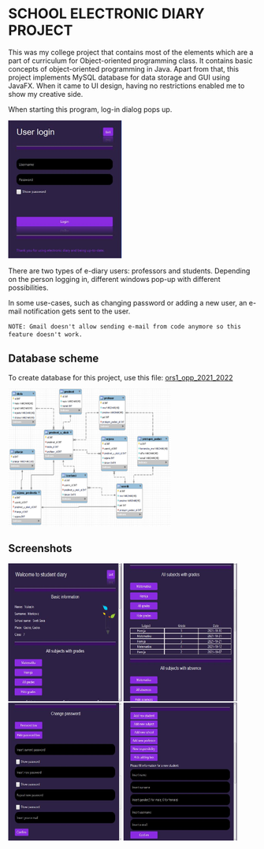 # SCHOOL ELECTRONIC DIARY PROJECT

This was my college project that contains most of the elements which are a part of curriculum for Object-oriented programming class. It contains basic concepts of object-oriented programming in Java. Apart from that, this project implements MySQL database for data storage and GUI using JavaFX. When it came to UI design, having no restrictions enabled me to show my creative side.

When starting this program, log-in dialog pops up.

<img src="./photos/Capture.JPG" width="230" height="280">


There are two types of e-diary users: professors and students. Depending on the person logging in, different windows pop-up with different possibilities. 

In some use-cases, such as changing password or adding a new user, an e-mail notification gets sent to the user.

    NOTE: Gmail doesn't allow sending e-mail from code anymore so this feature doesn't work.

## Database scheme

To create database for this project, use this file: <a href="ors1_opp_2021_2022.sql">ors1_opp_2021_2022</a>

<img src="./photos/dbscheme.png" width="330" height="280">

## Screenshots

<img src="./photos/Capture2.JPG" width="230" height="280">
<img src="./photos/Capture3.JPG" width="230" height="280">
<img src="./photos/Capture4.JPG" width="230" height="280">
<img src="./photos/Capture5.JPG" width="230" height="280">